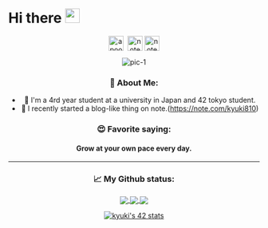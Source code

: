 # Hi there <img src="https://github.com/TheDudeThatCode/TheDudeThatCode/blob/master/Assets/Hi.gif" width="29px">
<div align= "center">
<p align="center">
<a href="https://twitter.com/yuuuki81" target="blank"><img align="center" src="https://cdn.jsdelivr.net/npm/simple-icons@3.0.1/icons/twitter.svg" alt="apoorv__tyagi" width="30" /></a>&nbsp;
<a href="https://note.com/kyuki810"><img align="center" alt="note" width="30px" src="https://simpleicons.org/icons/microsoftonenote.svg" /></a>
  <a href="https://www.youtube.com/channel/UCs6kpS_N7wsKJKYTEV-Gtwg"><img align="center" alt="note" width="30px" src="https://simpleicons.org/icons/youtube.svg" /></a>
</p>

![pic-1](https://camo.githubusercontent.com/992babdffd8c74a1502de375fbdf7e4d54773242/68747470733a2f2f6d656469612e67697068792e636f6d2f6d656469612f53576f536b4e36447854737a71494b4571762f67697068792e676966)

### 🤵 About Me:
+ 🏫 I'm a 4rd year student at a university in Japan and 42 tokyo student.
+ 📝 I recently started a blog-like thing on note.(https://note.com/kyuki810)

### 😍 Favorite saying:
<div style="text-align: center;">
<h4>Grow at your own pace every day.</h>
</div>

---
### 📈 My Github status:
<a href="https://github.com/yuki-katayama/github-readme-stats">
    <img align="center" src="https://github-profile-trophy.vercel.app/?username=yuki-katayama&theme=gruvbox" />
</a>
  
<a href="https://github.com/yuki-katayama/github-readme-stats">
    <img align="center" src="https://github-readme-stats.vercel.app/api?username=yuki-katayama&show_icons=true&title_color=ffc857&icon_color=8ac926&text_color=daf7dc&bg_color=151515&hide=["stars"]" />
</a>
  
<a href="https://github.com/yuki-katayama/github-readme-stats">
  <img align="center" src="https://github-readme-stats.vercel.app/api/top-langs/?username=yuki-katayama&layout=compact&text_color=daf7dc&bg_color=151515&hide=jupyter%20notebook,shaderlab,glsl,hlsl,roff,c%23,css,ruby&langs_count=20" />
</a>
  
  
[![kyuki's 42 stats](https://badge42.vercel.app/api/v2/cl1txncxk002509jpiqdhtmxw/stats?cursusId=21&coalitionId=62)](https://github.com/JaeSeoKim/badge42)

</div>
